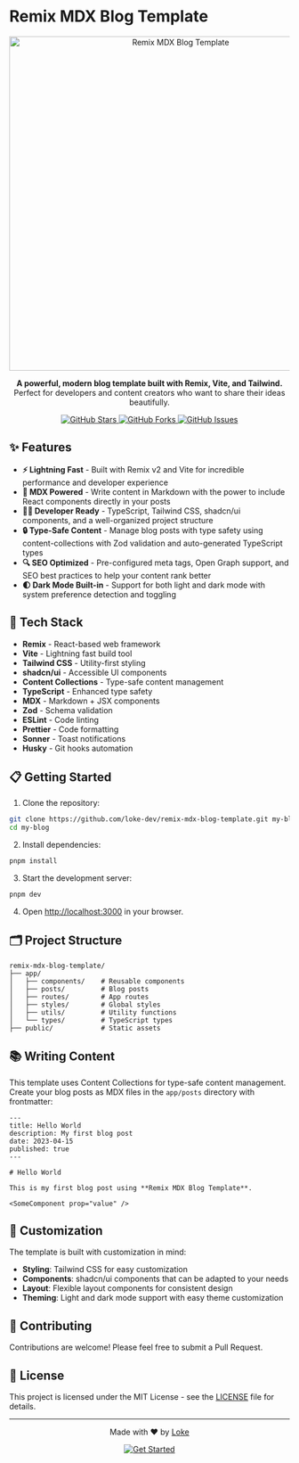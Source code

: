 # Remix MDX Blog Template

<div align="center">
  <img src="https://repository-images.githubusercontent.com/770896790/81bd6881-7c5b-4a9e-894a-5a7a9c9e0840" alt="Remix MDX Blog Template" width="600" />

  <p>
    <strong>A powerful, modern blog template built with Remix, Vite, and Tailwind.</strong><br />
    Perfect for developers and content creators who want to share their ideas beautifully.
  </p>

  <p>
    <a href="https://github.com/loke-dev/remix-mdx-blog-template/stargazers">
      <img src="https://img.shields.io/github/stars/loke-dev/remix-mdx-blog-template?style=for-the-badge&color=22c55e" alt="GitHub Stars" />
    </a>
    <a href="https://github.com/loke-dev/remix-mdx-blog-template/network/members">
      <img src="https://img.shields.io/github/forks/loke-dev/remix-mdx-blog-template?style=for-the-badge&color=0ea5e9" alt="GitHub Forks" />
    </a>
    <a href="https://github.com/loke-dev/remix-mdx-blog-template/issues">
      <img src="https://img.shields.io/github/issues/loke-dev/remix-mdx-blog-template?style=for-the-badge&color=f43f5e" alt="GitHub Issues" />
    </a>
  </p>
</div>

## ✨ Features

- **⚡️ Lightning Fast** - Built with Remix v2 and Vite for incredible performance and developer experience
- **📝 MDX Powered** - Write content in Markdown with the power to include React components directly in your posts
- **👨‍💻 Developer Ready** - TypeScript, Tailwind CSS, shadcn/ui components, and a well-organized project structure
- **🔒 Type-Safe Content** - Manage blog posts with type safety using content-collections with Zod validation and auto-generated TypeScript types
- **🔍 SEO Optimized** - Pre-configured meta tags, Open Graph support, and SEO best practices to help your content rank better
- **🌓 Dark Mode Built-in** - Support for both light and dark mode with system preference detection and toggling

## 🚀 Tech Stack

- **Remix** - React-based web framework
- **Vite** - Lightning fast build tool
- **Tailwind CSS** - Utility-first styling
- **shadcn/ui** - Accessible UI components
- **Content Collections** - Type-safe content management
- **TypeScript** - Enhanced type safety
- **MDX** - Markdown + JSX components
- **Zod** - Schema validation
- **ESLint** - Code linting
- **Prettier** - Code formatting
- **Sonner** - Toast notifications
- **Husky** - Git hooks automation

## 📋 Getting Started

1. Clone the repository:

```bash
git clone https://github.com/loke-dev/remix-mdx-blog-template.git my-blog
cd my-blog
```

2. Install dependencies:

```bash
pnpm install
```

3. Start the development server:

```bash
pnpm dev
```

4. Open [http://localhost:3000](http://localhost:3000) in your browser.

## 🗂️ Project Structure

```
remix-mdx-blog-template/
├── app/
│   ├── components/    # Reusable components
│   ├── posts/         # Blog posts
│   ├── routes/        # App routes
│   ├── styles/        # Global styles
│   ├── utils/         # Utility functions
│   └── types/         # TypeScript types
├── public/            # Static assets
```

## 📚 Writing Content

This template uses Content Collections for type-safe content management. Create your blog posts as MDX files in the `app/posts` directory with frontmatter:

```mdx
---
title: Hello World
description: My first blog post
date: 2023-04-15
published: true
---

# Hello World

This is my first blog post using **Remix MDX Blog Template**.

<SomeComponent prop="value" />
```

## 🎨 Customization

The template is built with customization in mind:

- **Styling**: Tailwind CSS for easy customization
- **Components**: shadcn/ui components that can be adapted to your needs
- **Layout**: Flexible layout components for consistent design
- **Theming**: Light and dark mode support with easy theme customization

## 🤝 Contributing

Contributions are welcome! Please feel free to submit a Pull Request.

## 📄 License

This project is licensed under the MIT License - see the [LICENSE](LICENSE) file for details.

---

<div align="center">
  <p>Made with ❤️ by <a href="https://github.com/loke-dev">Loke</a></p>
  <p>
    <a href="https://github.com/loke-dev/remix-mdx-blog-template">
      <img src="https://img.shields.io/badge/Get_Started-22c55e?style=for-the-badge" alt="Get Started" />
    </a>
  </p>
</div>
